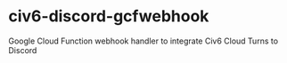 # civ6-discord-gcfwebhook
Google Cloud Function webhook handler to integrate Civ6 Cloud Turns to Discord
